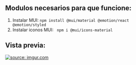 ## Modulos necesarios para que funcione:
1. Instalar MUI: 
  <code>npm install @mui/material @emotion/react @emotion/styled</code>
2. Instalar iconos MUI: 
  <code> npm i @mui/icons-material</code>


## Vista previa:
<a href="https://imgur.com/NBKzKuN"><img src="https://i.imgur.com/NBKzKuN.png" title="source: imgur.com" /></a>
